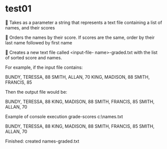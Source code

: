 # test01
 Takes as a parameter a string that represents a text file containing a list of names, and their
scores

 Orders the names by their score. If scores are the same, order by their last name followed by
first name

 Creates a new text file called &lt;input-file- name&gt;-graded.txt with the list of sorted score and
names.

For example, if the input file contains:

BUNDY, TERESSA, 88
SMITH, ALLAN, 70
KING, MADISON, 88
SMITH, FRANCIS, 85

Then the output file would be:

BUNDY, TERESSA, 88
KING, MADISON, 88
SMITH, FRANCIS, 85
SMITH, ALLAN, 70

Example of console execution
grade-scores c:\names.txt

BUNDY, TERESSA, 88
KING, MADISON, 88
SMITH, FRANCIS, 85
SMITH, ALLAN, 70

Finished: created names-graded.txt
